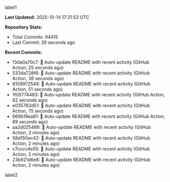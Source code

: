
label1 
<!-- ACTIVITY_START -->
**Last Updated:** 2025-10-14 17:31:53 UTC

**Repository Stats:**
- Total Commits: 94415
- Last Commit: 26 seconds ago

**Recent Commits:**
- 13da0a70c7: 🤖 Auto-update README with recent activity (GitHub Action, 25 seconds ago)
- 533da728f6: 🤖 Auto-update README with recent activity (GitHub Action, 36 seconds ago)
- 6109972548: 🤖 Auto-update README with recent activity (GitHub Action, 51 seconds ago)
- 1f05774483: 🤖 Auto-update README with recent activity (GitHub Action, 62 seconds ago)
- e035783d51: 🤖 Auto-update README with recent activity (GitHub Action, 75 seconds ago)
- 669b19ea81: 🤖 Auto-update README with recent activity (GitHub Action, 89 seconds ago)
- aa2d025466: 🤖 Auto-update README with recent activity (GitHub Action, 2 minutes ago)
- 58d150ec42: 🤖 Auto-update README with recent activity (GitHub Action, 2 minutes ago)
- c7cccc4e55: 🤖 Auto-update README with recent activity (GitHub Action, 2 minutes ago)
- 23b921d6e8: 🤖 Auto-update README with recent activity (GitHub Action, 2 minutes ago)
<!-- ACTIVITY_END -->

label2
